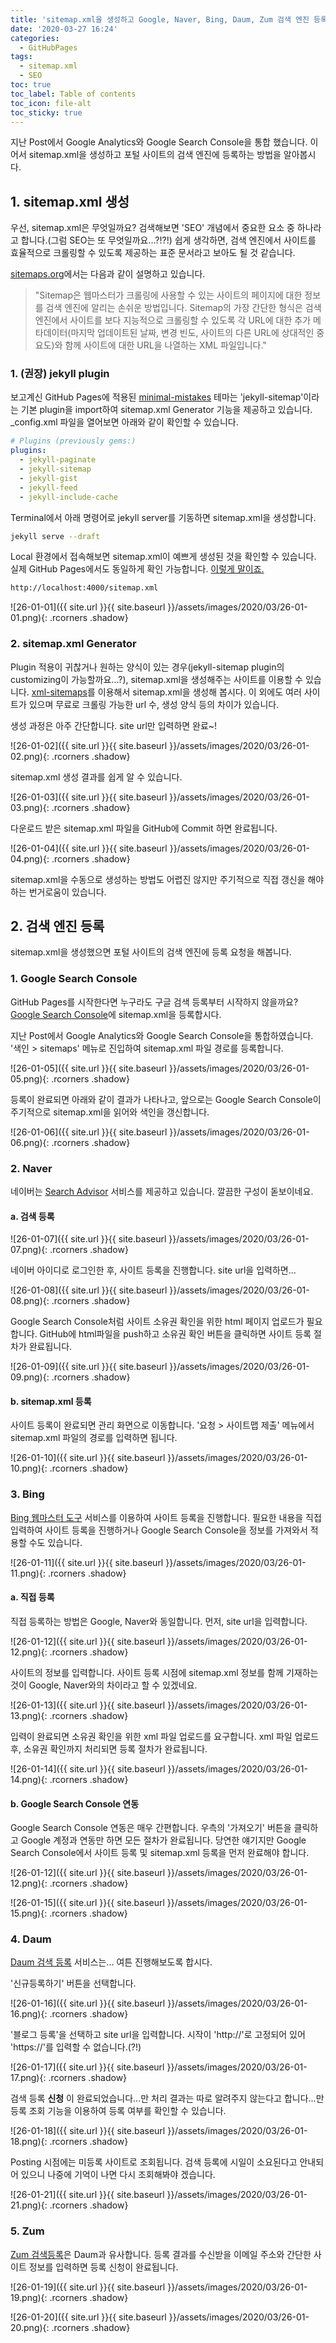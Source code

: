 ```yaml
---
title: 'sitemap.xml을 생성하고 Google, Naver, Bing, Daum, Zum 검색 엔진 등록하기'
date: '2020-03-27 16:24'
categories:
  - GitHubPages
tags:
  - sitemap.xml
  - SEO
toc: true
toc_label: Table of contents
toc_icon: file-alt
toc_sticky: true
---
```


지난 Post에서 Google Analytics와 Google Search Console을 통합 했습니다. 이어서 sitemap.xml을 생성하고 포털 사이트의 검색 엔진에 등록하는 방법을 알아봅시다.

## 1. sitemap.xml 생성

우선, sitemap.xml은 무엇일까요? 검색해보면 'SEO' 개념에서  중요한 요소 중 하나라고 합니다.(그럼 SEO는 또 무엇일까요...?!?!) 쉽게 생각하면, 검색 엔진에서 사이트를 효율적으로 크롤링할 수 있도록 제공하는 표준 문서라고 보아도 될 것 같습니다.

[sitemaps.org](https://www.sitemaps.org)에서는 다음과 같이 설명하고 있습니다.
> "Sitemap은 웹마스터가 크롤링에 사용할 수 있는 사이트의 페이지에 대한 정보를 검색 엔진에 알리는 손쉬운 방법입니다. Sitemap의 가장 간단한 형식은 검색 엔진에서 사이트를 보다 지능적으로 크롤링할 수 있도록 각 URL에 대한 추가 메타데이터(마지막 업데이트된 날짜, 변경 빈도, 사이트의 다른 URL에 상대적인 중요도)와 함께 사이트에 대한 URL을 나열하는 XML 파일입니다."

### 1. (권장) jekyll plugin
보고계신 GitHub Pages에 적용된 [minimal-mistakes](https://github.com/mmistakes/minimal-mistakes) 테마는 'jekyll-sitemap'이라는 기본 plugin을 import하여 sitemap.xml Generator 기능을 제공하고 있습니다. \_config.xml 파일을 열어보면 아래와 같이 확인할 수 있습니다.

```yml
# Plugins (previously gems:)
plugins:
  - jekyll-paginate
  - jekyll-sitemap
  - jekyll-gist
  - jekyll-feed
  - jekyll-include-cache
```

Terminal에서 아래 명령어로 jekyll server를 기동하면 sitemap.xml을 생성합니다.

```sh
jekyll serve --draft
```

Local 환경에서 접속해보면 sitemap.xml이 예쁘게 생성된 것을 확인할 수 있습니다. 실제 GitHub Pages에서도 동일하게 확인 가능합니다. [이렇게 말이죠.](https://sdj7072.github.io/sitemap.xml)

```html
http://localhost:4000/sitemap.xml
```
![26-01-01]({{ site.url }}{{ site.baseurl }}/assets/images/2020/03/26-01-01.png){: .rcorners .shadow}

### 2. sitemap.xml Generator

Plugin 적용이 귀찮거나 원하는 양식이 있는 경우(jekyll-sitemap plugin의 customizing이 가능할까요...?), sitemap.xml을 생성해주는 사이트를 이용할 수 있습니다. [xml-sitemaps](https://www.xml-sitemaps.com)를 이용해서 sitemap.xml을 생성해 봅시다. 이 외에도 여러 사이트가 있으며 무료로 크롤링 가능한 url 수, 생성 양식 등의 차이가 있습니다.

생성 과정은 아주 간단합니다. site url만 입력하면 완료~!

![26-01-02]({{ site.url }}{{ site.baseurl }}/assets/images/2020/03/26-01-02.png){: .rcorners .shadow}

sitemap.xml 생성 결과를 쉽게 알 수 있습니다.

![26-01-03]({{ site.url }}{{ site.baseurl }}/assets/images/2020/03/26-01-03.png){: .rcorners .shadow}

다운로드 받은 sitemap.xml 파일을 GitHub에 Commit 하면 완료됩니다.

![26-01-04]({{ site.url }}{{ site.baseurl }}/assets/images/2020/03/26-01-04.png){: .rcorners .shadow}

sitemap.xml을 수동으로 생성하는 방법도 어렵진 않지만 주기적으로 직접 갱신을 해야하는 번거로움이 있습니다.

## 2. 검색 엔진 등록

sitemap.xml을 생성했으면 포털 사이트의 검색 엔진에 등록 요청을 해봅니다.

### 1. Google Search Console

GitHub Pages를 시작한다면 누구라도 구글 검색 등록부터 시작하지 않을까요? [Google Search Console](https://search.google.com/search-console/about)에 sitemap.xml을 등록합시다.

지난 Post에서 Google Analytics와 Google Search Console을 통합하였습니다. '색인 > sitemaps' 메뉴로 진입하여 sitemap.xml 파일 경로를 등록합니다.

![26-01-05]({{ site.url }}{{ site.baseurl }}/assets/images/2020/03/26-01-05.png){: .rcorners .shadow}

등록이 완료되면 아래와 같이 결과가 나타나고, 앞으로는 Google Search Console이 주기적으로 sitemap.xml을 읽어와 색인을 갱신합니다.

![26-01-06]({{ site.url }}{{ site.baseurl }}/assets/images/2020/03/26-01-06.png){: .rcorners .shadow}

### 2. Naver

네이버는 [Search Advisor](https://searchadvisor.naver.com) 서비스를 제공하고 있습니다. 깔끔한 구성이 돋보이네요.

#### a. 검색 등록

![26-01-07]({{ site.url }}{{ site.baseurl }}/assets/images/2020/03/26-01-07.png){: .rcorners .shadow}

네이버 아이디로 로그인한 후, 사이트 등록을 진행합니다. site url을 입력하면...

![26-01-08]({{ site.url }}{{ site.baseurl }}/assets/images/2020/03/26-01-08.png){: .rcorners .shadow}

Google Search Console처럼 사이트 소유권 확인을 위한 html 페이지 업로드가 필요합니다. GitHub에 html파일을 push하고 소유권 확인 버튼을 클릭하면 사이트 등록 절차가 완료됩니다.

![26-01-09]({{ site.url }}{{ site.baseurl }}/assets/images/2020/03/26-01-09.png){: .rcorners .shadow}

#### b. sitemap.xml 등록

사이트 등록이 완료되면 관리 화면으로 이동합니다. '요청 > 사이트맵 제출' 메뉴에서 sitemap.xml 파일의 경로를 입력하면 됩니다.

![26-01-10]({{ site.url }}{{ site.baseurl }}/assets/images/2020/03/26-01-10.png){: .rcorners .shadow}

### 3. Bing

[Bing 웹마스터 도구](https://www.bing.com/toolbox/webmaster?mkt=ko-kr) 서비스를 이용하여 사이트 등록을 진행합니다. 필요한 내용을 직접 입력하여 사이트 등록을 진행하거나 Google Search Console을 정보를 가져와서 적용할 수도 있습니다.

![26-01-11]({{ site.url }}{{ site.baseurl }}/assets/images/2020/03/26-01-11.png){: .rcorners .shadow}

#### a. 직접 등록

직접 등록하는 방법은 Google, Naver와 동일합니다. 먼저, site url을 입력합니다.

![26-01-12]({{ site.url }}{{ site.baseurl }}/assets/images/2020/03/26-01-12.png){: .rcorners .shadow}

사이트의 정보를 입력합니다. 사이트 등록 시점에 sitemap.xml 정보를 함께 기재하는것이 Google, Naver와의 차이라고 할 수 있겠네요.

![26-01-13]({{ site.url }}{{ site.baseurl }}/assets/images/2020/03/26-01-13.png){: .rcorners .shadow}

입력이 완료되면 소유권 확인을 위한 xml 파일 업로드를 요구합니다. xml 파일 업로드 후, 소유권 확인까지 처리되면 등록 절차가 완료됩니다.

![26-01-14]({{ site.url }}{{ site.baseurl }}/assets/images/2020/03/26-01-14.png){: .rcorners .shadow}

#### b. Google Search Console 연동

Google Search Console 연동은 매우 간편합니다. 우측의 '가져오기' 버튼을 클릭하고 Google 계정과 연동만 하면 모든 절차가 완료됩니다. 당연한 얘기지만 Google Search Console에서 사이트 등록 및 sitemap.xml 등록을 먼저 완료해야 합니다.

![26-01-12]({{ site.url }}{{ site.baseurl }}/assets/images/2020/03/26-01-12.png){: .rcorners .shadow}

![26-01-15]({{ site.url }}{{ site.baseurl }}/assets/images/2020/03/26-01-15.png){: .rcorners .shadow}

### 4. Daum

[Daum 검색 등록](https://register.search.daum.net/index.daum) 서비스는... 여튼 진행해보도록 합시다.

'신규등록하기' 버튼을 선택합니다.

![26-01-16]({{ site.url }}{{ site.baseurl }}/assets/images/2020/03/26-01-16.png){: .rcorners .shadow}

'블로그 등록'을 선택하고 site url을 입력합니다. 시작이 'http://'로 고정되어 있어 'https://'를 입력할 수 없습니다.(?!)

![26-01-17]({{ site.url }}{{ site.baseurl }}/assets/images/2020/03/26-01-17.png){: .rcorners .shadow}

검색 등록 **신청** 이 완료되었습니다...만 처리 결과는 따로 알려주지 않는다고 합니다...만 등록 조회 기능을 이용하여 등록 여부를 확인할 수 있습니다.

![26-01-18]({{ site.url }}{{ site.baseurl }}/assets/images/2020/03/26-01-18.png){: .rcorners .shadow}

Posting 시점에는 미등록 사이트로 조회됩니다. 검색 등록에 시일이 소요된다고 안내되어 있으니 나중에 기억이 나면 다시 조회해봐야 겠습니다.

![26-01-21]({{ site.url }}{{ site.baseurl }}/assets/images/2020/03/26-01-21.png){: .rcorners .shadow}

### 5. Zum

[Zum 검색등록](http://help.zum.com/submit)은 Daum과 유사합니다. 등록 결과를 수신받을 이메일 주소와 간단한 사이트 정보를 입력하면 등록 신청이 완료됩니다.

![26-01-19]({{ site.url }}{{ site.baseurl }}/assets/images/2020/03/26-01-19.png){: .rcorners .shadow}

![26-01-20]({{ site.url }}{{ site.baseurl }}/assets/images/2020/03/26-01-20.png){: .rcorners .shadow}

